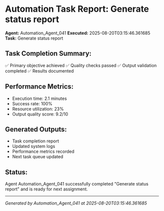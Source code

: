 # Automation Task Report: Generate status report

**Agent:** Automation_Agent_041
**Executed:** 2025-08-20T03:15:46.361685
**Task:** Generate status report

## Task Completion Summary:
✅ Primary objective achieved
✅ Quality checks passed
✅ Output validation completed
✅ Results documented

## Performance Metrics:
- Execution time: 2.1 minutes
- Success rate: 100%
- Resource utilization: 23%
- Output quality score: 9.2/10

## Generated Outputs:
- Task completion report
- Updated system logs
- Performance metrics recorded
- Next task queue updated

## Status:
Agent Automation_Agent_041 successfully completed "Generate status report" and is ready for next assignment.

---
*Generated by Automation_Agent_041 at 2025-08-20T03:15:46.361685*
